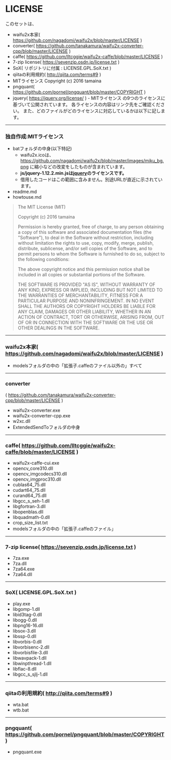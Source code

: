 # LICENSE

このセットは、
- waifu2x本家( https://github.com/nagadomi/waifu2x/blob/master/LICENSE )
- converter( https://github.com/tanakamura/waifu2x-converter-cpp/blob/master/LICENSE )
- caffe( https://github.com/lltcggie/waifu2x-caffe/blob/master/LICENSE )
- 7-zip license( https://sevenzip.osdn.jp/license.txt )
- SoX( リポジトリに付属 : LICENSE.GPL.SoX.txt )
- qiitaの利用規約( http://qiita.com/terms#9 )
- MITライセンス Copyright (c) 2016 tamaina
- pngquant( https://github.com/pornel/pngquant/blob/master/COPYRIGHT )
- jquery( https://jquery.org/license/ ) - MITライセンス
の9つのライセンスに基づいて公開されています。
各ライセンスの内容はリンク先をご確認ください。
また、どのファイルがどのライセンスに対応しているかは以下に記します。

****

### 独自作成:MITライセンス

- batフォルダの中身(以下特記)
  - waifu2x.icoは、https://github.com/nagadomi/waifu2x/blob/master/images/miku_bg.png に縮小などの改変をしたものが含まれています。
  - **js/jquery-1.12.2.min.jsは[jquery](https://jquery.org/license/)のライセンスです。**
  - 借用したコードはこの範囲に含みません。別途URLが直近に示されています。
- readme.md
- howtouse.md

> The MIT License (MIT)
> 
> Copyright (c) 2016 tamaina
> 
> Permission is hereby granted, free of charge, to any person obtaining a copy
> of this software and associated documentation files (the "Software"), to deal
> in the Software without restriction, including without limitation the rights
> to use, copy, modify, merge, publish, distribute, sublicense, and/or sell
> copies of the Software, and to permit persons to whom the Software is
> furnished to do so, subject to the following conditions:
> 
> The above copyright notice and this permission notice shall be included in all
> copies or substantial portions of the Software.
> 
> THE SOFTWARE IS PROVIDED "AS IS", WITHOUT WARRANTY OF ANY KIND, EXPRESS OR
> IMPLIED, INCLUDING BUT NOT LIMITED TO THE WARRANTIES OF MERCHANTABILITY,
> FITNESS FOR A PARTICULAR PURPOSE AND NONINFRINGEMENT. IN NO EVENT SHALL THE
> AUTHORS OR COPYRIGHT HOLDERS BE LIABLE FOR ANY CLAIM, DAMAGES OR OTHER
> LIABILITY, WHETHER IN AN ACTION OF CONTRACT, TORT OR OTHERWISE, ARISING FROM,
> OUT OF OR IN CONNECTION WITH THE SOFTWARE OR THE USE OR OTHER DEALINGS IN THE
> SOFTWARE.


****

### waifu2x本家( https://github.com/nagadomi/waifu2x/blob/master/LICENSE )

- modelsフォルダの中の「拡張子.caffeのファイル以外の」すべて

****

### converter
  ( https://github.com/tanakamura/waifu2x-converter-cpp/blob/master/LICENSE )

- waifu2x-converter.exe
- waifu2x-converter-cpp.exe
- w2xc.dll
- ExtendedSendToフォルダの中身

****

### caffe( https://github.com/lltcggie/waifu2x-caffe/blob/master/LICENSE )

- waifu2x-caffe-cui.exe
- opencv_core310.dll
- opencv_imgcodecs310.dll
- opencv_imgproc310.dll
- cublas64_75.dll
- cudart64_75.dll
- curand64_75.dll
- libgcc_s_seh-1.dll
- libgfortran-3.dll
- libopenblas.dll
- libquadmath-0.dll
- crop_size_list.txt
- modelsフォルダの中の「拡張子.caffeのファイル」

****

### 7-zip license( https://sevenzip.osdn.jp/license.txt )

- 7za.exe
- 7za.dll
- 7za64.exe
- 7za64.dll

****

### SoX( LICENSE.GPL.SoX.txt )

- play.exe
- libgomp-1.dll
- libid3tag-0.dll
- libogg-0.dll
- libpng16-16.dll
- libsox-3.dll
- libssp-0.dll
- libvorbis-0.dll
- libvorbisenc-2.dll
- libvorbisfile-3.dll
- libwavpack-1.dll
- libwinpthread-1.dll
- libflac-8.dll
- libgcc_s_sjlj-1.dll

****

### qiitaの利用規約( http://qiita.com/terms#9 )

- wta.bat
- wtb.bat

****

### pngquant( https://github.com/pornel/pngquant/blob/master/COPYRIGHT )

- pngquant.exe